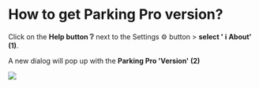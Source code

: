 # How to get Parking Pro version?

<p class="no-margin">Click on the <b>Help button ❔</b> next to the Settings ⚙️ button &gt; <b>select ' ℹ️ About' (1)</b>.</p>
<p class="no-margin"></p>
<p class="no-margin">A new dialog will pop up with the <b>Parking Pro 'Version' (2)</b></p>
<p class="no-margin"></p>
<div class="intercom-container"><img src="/assets/img/teams-pro/image_19.png"></div><p class="no-margin"></p>
<p class="no-margin"></p>

<Intercom />
<Clarity />
<GoogleAnalytics />

